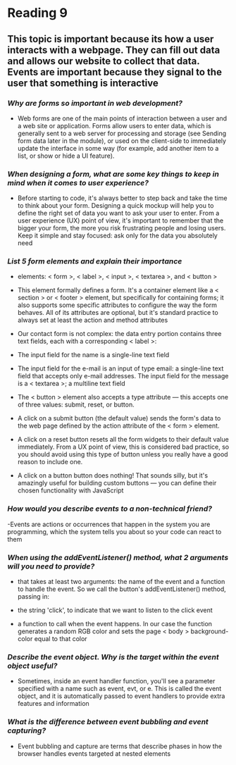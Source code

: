 # Reading 9 #

## This topic is important because its how a user interacts with a webpage. They can fill out data and allows our website to collect that data. Events are important because they signal to the user that something is interactive ##

### *Why are forms so important in web development?* ###

- Web forms are one of the main points of interaction between a user and a web site or application. Forms allow users to enter data, which is generally sent to a web server for processing and storage (see Sending form data later in the module), or used on the client-side to immediately update the interface in some way (for example, add another item to a list, or show or hide a UI feature).

### *When designing a form, what are some key things to keep in mind when it comes to user experience?* ###

- Before starting to code, it's always better to step back and take the time to think about your form. Designing a quick mockup will help you to define the right set of data you want to ask your user to enter. From a user experience (UX) point of view, it's important to remember that the bigger your form, the more you risk frustrating people and losing users. Keep it simple and stay focused: ask only for the data you absolutely need

### *List 5 form elements and explain their importance* ###

- elements: < form >, < label >, < input >, < textarea >, and < button >

- This element formally defines a form. It's a container element like a < section > or < footer > element, but specifically for containing forms; it also supports some specific attributes to configure the way the form behaves. All of its attributes are optional, but it's standard practice to always set at least the action and method attributes

- Our contact form is not complex: the data entry portion contains three text fields, each with a corresponding < label >:

- The input field for the name is a single-line text field

- The input field for the e-mail is an input of type email: a single-line text field that accepts only e-mail addresses.
The input field for the message is a < textarea >; a multiline text field

- The < button > element also accepts a type attribute — this accepts one of three values: submit, reset, or button.

- A click on a submit button (the default value) sends the form's data to the web page defined by the action attribute of the < form > element.

- A click on a reset button resets all the form widgets to their default value immediately. From a UX point of view, this is considered bad practice, so you should avoid using this type of button unless you really have a good reason to include one.

- A click on a button button does nothing! That sounds silly, but it's amazingly useful for building custom buttons — you can define their chosen functionality with JavaScript

### *How would you describe events to a non-technical friend?* ###

-Events are actions or occurrences that happen in the system you are programming, which the system tells you about so your code can react to them

### *When using the addEventListener() method, what 2 arguments will you need to provide?* ###

- that takes at least two arguments: the name of the event and a function to handle the event. So we call the button's addEventListener() method, passing in:

- the string 'click', to indicate that we want to listen to the click event

- a function to call when the event happens. In our case the function generates a random RGB color and sets the page < body > background-color equal to that color

### *Describe the event object. Why is the target within the event object useful?* ###

- Sometimes, inside an event handler function, you'll see a parameter specified with a name such as event, evt, or e. This is called the event object, and it is automatically passed to event handlers to provide extra features and information

### *What is the difference between event bubbling and event capturing?* ###

- Event bubbling and capture are terms that describe phases in how the browser handles events targeted at nested elements
